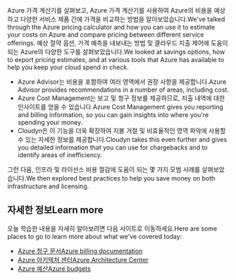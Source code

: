 <span data-ttu-id="b797f-101">Azure 가격 계산기를 살펴보고, Azure 가격 계산기를 사용하여 Azure의 비용을 예상하고 다양한 서비스 제품 간에 가격을 비교하는 방법을 알아보았습니다.</span><span class="sxs-lookup"><span data-stu-id="b797f-101">We've talked through the Azure pricing calculator and how you can use it to estimate your costs on Azure and compare pricing between different service offerings.</span></span> <span data-ttu-id="b797f-102">예상 절약 옵션, 가격 예측을 내보내는 방법 및 클라우드 지출 제어에 도움이 되는 Azure의 다양한 도구를 살펴보았습니다.</span><span class="sxs-lookup"><span data-stu-id="b797f-102">We looked at savings options, how to export pricing estimates, and at various tools that Azure has available to help you keep your cloud spend in check.</span></span>

- <span data-ttu-id="b797f-103">Azure Advisor는 비용을 포함하여 여러 영역에서 권장 사항을 제공합니다.</span><span class="sxs-lookup"><span data-stu-id="b797f-103">Azure Advisor provides recommendations in a number of areas, including cost.</span></span>
- <span data-ttu-id="b797f-104">Azure Cost Management는 보고 및 청구 정보를 제공하므로, 지출 내역에 대한 인사이트를 얻을 수 있습니다.</span><span class="sxs-lookup"><span data-stu-id="b797f-104">Azure Cost Management gives you reporting and billing information, so you can gain insights into where you're spending your money.</span></span> 
- <span data-ttu-id="b797f-105">Cloudyn은 이 기능을 더욱 확장하여 지불 거절 및 비효율적인 영역 파악에 사용할 수 있는 자세한 정보를 제공합니다.</span><span class="sxs-lookup"><span data-stu-id="b797f-105">Cloudyn takes this even further and gives you detailed information that you can use for chargebacks and to identify areas of inefficiency.</span></span>

<span data-ttu-id="b797f-106">그런 다음, 인프라 및 라이선스 비용 절감에 도움이 되는 몇 가지 모범 사례를 살펴보았습니다.</span><span class="sxs-lookup"><span data-stu-id="b797f-106">We then explored best practices to help you save money on both infrastructure and licensing.</span></span>

## <a name="learn-more"></a><span data-ttu-id="b797f-107">자세한 정보</span><span class="sxs-lookup"><span data-stu-id="b797f-107">Learn more</span></span>

<span data-ttu-id="b797f-108">오늘 학습한 내용을 자세히 알아보려면 다음 사이트로 이동하세요.</span><span class="sxs-lookup"><span data-stu-id="b797f-108">Here are some places to go to learn more about what we've covered today:</span></span>

- [<span data-ttu-id="b797f-109">Azure 청구 문서</span><span class="sxs-lookup"><span data-stu-id="b797f-109">Azure billing documentation</span></span>](https://docs.microsoft.com/azure/billing/)
- [<span data-ttu-id="b797f-110">Azure 아키텍처 센터</span><span class="sxs-lookup"><span data-stu-id="b797f-110">Azure Architecture Center</span></span>](https://docs.microsoft.com/azure/architecture/)
- [<span data-ttu-id="b797f-111">Azure 예산</span><span class="sxs-lookup"><span data-stu-id="b797f-111">Azure budgets</span></span>](https://docs.microsoft.com/azure/billing/billing-cost-management-budget-scenario)
